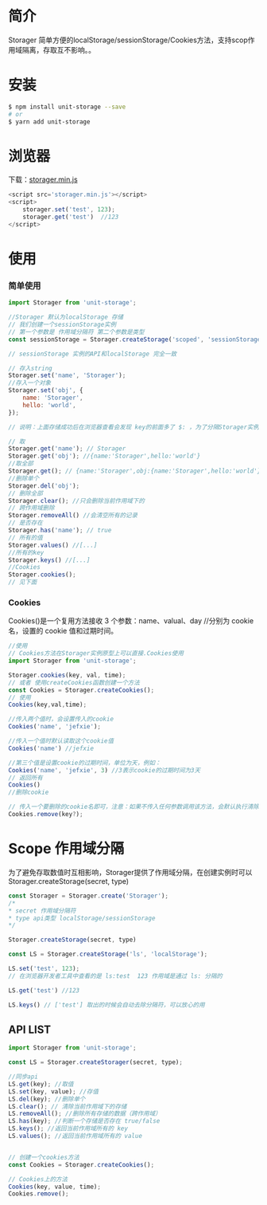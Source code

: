 # 简介

Storager 简单方便的localStorage/sessionStorage/Cookies方法，支持scop作用域隔离，存取互不影响。。

# 安装

```bash
$ npm install unit-storage --save
# or
$ yarn add unit-storage

```
# 浏览器
下载：[storager.min.js](./dist/storager.min.js)

```javascript
<script src='storager.min.js'></script>
<script>
    storager.set('test', 123);
    storager.get('test')  //123
</script>

```

# 使用

### 简单使用

```javascript
import Storager from 'unit-storage';

//Storager 默认为localStorage 存储 
// 我们创建一个sessionStorage实例
// 第一个参数是 作用域分隔符 第二个参数是类型
const sessionStorage = Storager.createStorage('scoped', 'sessionStorage')

// sessionStorage 实例的API和localStorage 完全一致

// 存入string
Storager.set('name', 'Storager');
//存入一个对象
Storager.set('obj', {
    name: 'Storager',
    hello: 'world',
});

// 说明：上面存储成功后在浏览器查看会发现 key的前面多了 $: ，为了分隔Storager实例之间存取互不影响 默认会在所有的key前加上$:分隔,Scope 部分说明

// 取
Storager.get('name'); // Storager
Storager.get('obj'); //{name:'Storager',hello:'world'}
//取全部
Storager.get(); // {name:'Storager',obj:{name:'Storager',hello:'world'}}
//删除单个
Storager.del('obj');
// 删除全部
Storager.clear(); //只会删除当前作用域下的
// 跨作用域删除
Storager.removeAll() //会清空所有的记录
// 是否存在
Storager.has('name'); // true
// 所有的值
Storager.values() //[...]
//所有的key
Storager.keys() //[...]
//Cookies
Storager.cookies();
// 见下面
```

### Cookies

Cookies()是一个复用方法接收 3 个参数：name、valual、day //分别为 cookie 名，设置的 cookie 值和过期时间。

```javascript
//使用
// Cookies方法在Storager实例原型上可以直接.Cookies使用
import Storager from 'unit-storage';

Storager.cookies(key, val, time);
// 或者 使用createCookies函数创建一个方法
const Cookies = Storager.createCookies();
// 使用
Cookies(key,val,time);

//传入两个值时，会设置传入的cookie
Cookies('name', 'jefxie');

//传入一个值时默认读取这个cookie值
Cookies('name') //jefxie

//第三个值是设置cookie的过期时间，单位为天，例如：
Cookies('name', 'jefxie', 3) //3表示cookie的过期时间为3天
// 返回所有
Cookies()
//删除cookie

// 传入一个要删除的cookie名即可，注意：如果不传入任何参数调用该方法，会默认执行清除所有cookie；
Cookies.remove(key?);
```

# Scope 作用域分隔

为了避免存取数值时互相影响，Storager提供了作用域分隔，在创建实例时可以 Storager.createStorage(secret, type)

```javascript
const Storager = Storager.create('Storager');
/*
* secret 作用域分隔符
* type api类型 localStorage/sessionStorage
*/

Storager.createStorage(secret, type)

const LS = Storager.createStorage('ls', 'localStorage');

LS.set('test', 123);
// 在浏览器开发者工具中查看的是 ls:test  123 作用域是通过 ls: 分隔的

LS.get('test') //123

LS.keys() // ['test'] 取出的时候会自动去除分隔符，可以放心的用

```


## API LIST

```javascript
import Storager from 'unit-storage';

const LS = Storager.createStorager(secret, type);

//同步api
LS.get(key); //取值
LS.set(key, value); //存值
LS.del(key); //删除单个
LS.clear(); // 清除当前作用域下的存储
LS.removeAll(); //删除所有存储的数据（跨作用域）
LS.has(key); //判断一个存储是否存在 true/false
LS.keys(); //返回当前作用域所有的 key
LS.values(); //返回当前作用域所有的 value


// 创建一个cookies方法
const Cookies = Storager.createCookies();

// Cookies上的方法
Cookies(key, value, time);
Cookies.remove();
```
